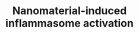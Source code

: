 ---
annotations:
- id: PW:0001229
  parent: classic metabolic pathway
  type: Pathway Ontology
  value: xenobiotic metabolic pathway
- id: CL:0000235
  parent: native cell
  type: Cell Type Ontology
  value: macrophage
- id: PW:0000004
  parent: regulatory pathway
  type: Pathway Ontology
  value: regulatory pathway
- id: PW:0001435
  parent: regulatory pathway
  type: Pathway Ontology
  value: nanomaterial response pathway
- id: PW:0000234
  parent: regulatory pathway
  type: Pathway Ontology
  value: innate immune response pathway
authors:
- Torresandon
- Egonw
- Khanspers
- Mkutmon
- MaintBot
- AlexanderPico
- Eweitz
- JPM van Rijn
description: This is a schematic diagram illustrating putative pathways for NAMP (nanomaterial-associated
  molecular patters)-induced NLRP3 inflammasome activation. Pathogen-associated molecular
  patterns (PAMPs) eg. lipopolysaccharides (LPS) are recognized by Toll-like receptors
  (TLRs) on the cell membrane, which leads to NF-κB activation and upregulation of
  pro-interleukin (IL)-1β and NLRP3 expression. High aspect radio nanomaterials (i.e.
  long multiwalled carbon nanotubes) are thought to trigger “frustrated phagocytosis”
  in macrophages, leading to NADPH oxidase (NOX1) activation, reactive oxygen species
  (ROS) generation and inflammasome activation. Smaller nanomaterials (i.e. short
  carbon nanotubes or silver nanoparticles of 28 nm), on the other hand, could be
  phagocytosed and once inside the cell induce lysosomal damage leading to release
  of cathepsins which cause mitochondrial damage and ROS production. In both cases,
  interaction of phagocytes with NAMPs induces an overproduction of ROS which results
  in assembly of NLRP3, ASC (apoptosis-associated speck-like protein containing a
  CARD), and pro-caspase-1 into the multimeric inflammasome complex, resulting in
  activation of caspase-1, and release of mature IL-1β, a key pro-inflammatory mediator.
last-edited: 2021-05-07
organisms:
- Homo sapiens
redirect_from:
- /index.php/Pathway:WP3890
- /instance/WP3890
- /instance/WP3890_rr124504
revision: r124504
schema-jsonld:
- '@context': https://schema.org/
  '@id': https://wikipathways.github.io/pathways/WP3890.html
  '@type': Dataset
  creator:
    '@type': Organization
    name: WikiPathways
  description: This is a schematic diagram illustrating putative pathways for NAMP
    (nanomaterial-associated molecular patters)-induced NLRP3 inflammasome activation.
    Pathogen-associated molecular patterns (PAMPs) eg. lipopolysaccharides (LPS) are
    recognized by Toll-like receptors (TLRs) on the cell membrane, which leads to
    NF-κB activation and upregulation of pro-interleukin (IL)-1β and NLRP3 expression.
    High aspect radio nanomaterials (i.e. long multiwalled carbon nanotubes) are thought
    to trigger “frustrated phagocytosis” in macrophages, leading to NADPH oxidase
    (NOX1) activation, reactive oxygen species (ROS) generation and inflammasome activation.
    Smaller nanomaterials (i.e. short carbon nanotubes or silver nanoparticles of
    28 nm), on the other hand, could be phagocytosed and once inside the cell induce
    lysosomal damage leading to release of cathepsins which cause mitochondrial damage
    and ROS production. In both cases, interaction of phagocytes with NAMPs induces
    an overproduction of ROS which results in assembly of NLRP3, ASC (apoptosis-associated
    speck-like protein containing a CARD), and pro-caspase-1 into the multimeric inflammasome
    complex, resulting in activation of caspase-1, and release of mature IL-1β, a
    key pro-inflammatory mediator.
  keywords:
  - ASC
  - CASP1
  - CTSB
  - IL1B
  - NFKB1
  - NLRP3
  - NOX1
  - Potassium
  - ROS
  - TLR4
  - pro-CASP1
  - pro-IL-1b
  license: CC0
  name: Nanomaterial-induced inflammasome activation
seo: CreativeWork
title: Nanomaterial-induced inflammasome activation
wpid: WP3890
---